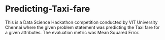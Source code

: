 # Predicting-Taxi-fare
This is a Data Science Hackathon competition conducted by VIT University Chennai where the given problem statement was predicting the Taxi fare for a given attributes. The evaluation metric was Mean Squared Error.  

